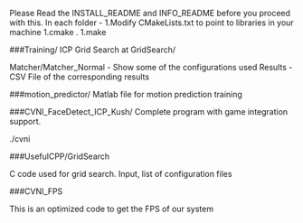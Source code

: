 Please Read the INSTALL_README and INFO_README before you proceed with this.
In each folder - 
1.Modify CMakeLists.txt to point to libraries in your machine
1.cmake .
1.make

###Training/
ICP Grid Search at GridSearch/

Matcher/Matcher_Normal - Show some of the configurations used
Results - CSV File of the corresponding results

###motion_predictor/
Matlab file for motion prediction training

###CVNI_FaceDetect_ICP_Kush/
Complete program with game integration support.

./cvni

###UsefulCPP/GridSearch

C code used for grid search. Input, list of configuration files

###CVNI_FPS

This is an optimized code to get the FPS of our system


